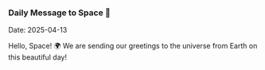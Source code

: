 ### Daily Message to Space 🌌
Date: 2025-04-13

Hello, Space! 🌍 We are sending our greetings to the universe from Earth on this beautiful day!
